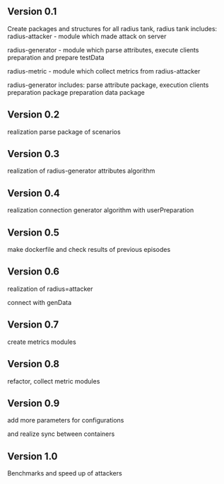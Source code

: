 ## Version 0.1
Create packages and structures for all radius tank,
radius tank includes:
radius-attacker - module which made attack on server

radius-generator - module which parse attributes, execute clients
preparation and prepare testData

radius-metric - module which collect metrics from radius-attacker

radius-generator includes:
parse attribute package,
execution clients preparation package
preparation data package

## Version 0.2

realization parse package of scenarios

## Version 0.3

realization of radius-generator attributes algorithm

## Version 0.4

realization connection generator algorithm with userPreparation

## Version 0.5

make dockerfile and check results of previous episodes

## Version 0.6 

realization of radius=attacker

connect with genData

## Version 0.7

create metrics modules

## Version 0.8 

refactor, collect metric modules

## Version 0.9 

add more parameters for configurations

and realize sync between containers

## Version 1.0

Benchmarks and speed up of attackers
